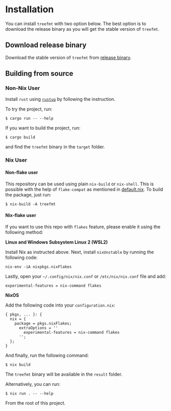 # Installation

You can install `treefmt` with two option below. The best option is to download the release binary as you will get the stable version of `treefmt`.

## Download release binary

Download the stable version of `treefmt` from [release binary](https://github.com/numtide/treefmt/releases).

## Building from source

### Non-Nix User

Install `rust` using [`rustup`] by following the instruction.

To try the project, run:

```
$ cargo run -- --help
```

If you want to build the project, run:

```
$ cargo build
```

and find the `treefmt` binary in the `target` folder.

[`rustup`]: https://rustup.rs/

### Nix User

#### Non-flake user

This repository can be used using plain `nix-build` or `nix-shell`. This is possible with the help of `flake-compat` as mentioned in [default.nix](./default.nix). To build the package, just run:

```
$ nix-build -A treefmt
```

#### Nix-flake user

If you want to use this repo with `flakes` feature, please enable it using the following method:

**Linux and Windows Subsystem Linux 2 (WSL2)**

Install Nix as instructed above. Next, install `nixUnstable` by running the following code:

```
nix-env -iA nixpkgs.nixFlakes
```

Lastly, open your `~/.config/nix/nix.conf` or `/etc/nix/nix.conf` file and add:

```
experimental-features = nix-command flakes
```

**NixOS**

Add the following code into your `configuration.nix`:

```
{ pkgs, ... }: {
  nix = {
    package = pkgs.nixFlakes;
      extraOptions = ''
        experimental-features = nix-command flakes
      '';
  };
}
```

And finally, run the following command:

```
$ nix build
```

The `treefmt` binary will be available in the `result` folder.

Alternatively, you can run:

```
$ nix run . -- --help
```

From the root of this project.
